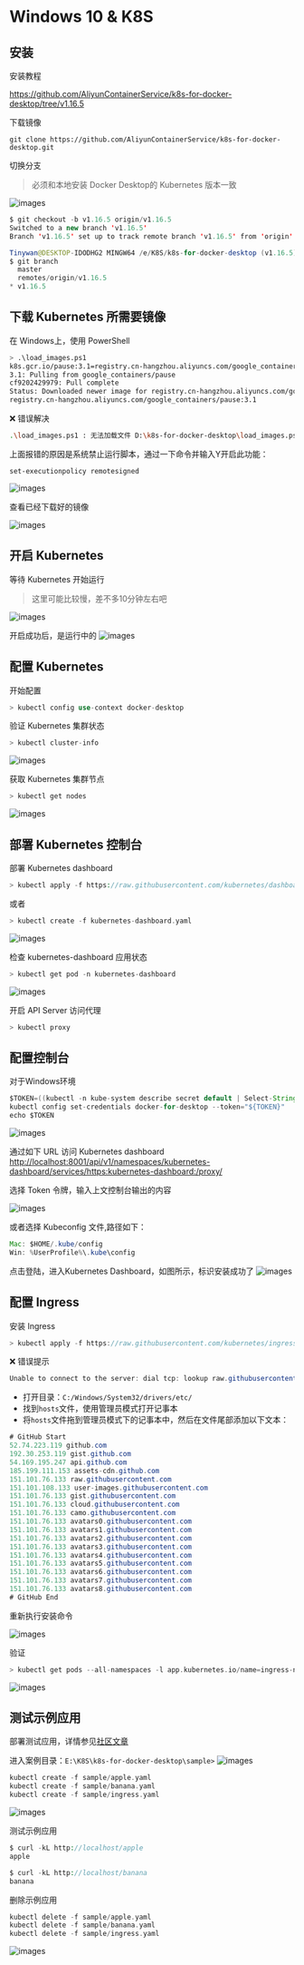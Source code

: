 # Windows 10 & K8S

## 安装

安装教程

https://github.com/AliyunContainerService/k8s-for-docker-desktop/tree/v1.16.5

下载镜像
```
git clone https://github.com/AliyunContainerService/k8s-for-docker-desktop.git
```

切换分支
> 必须和本地安装 Docker Desktop的 Kubernetes 版本一致

![images](./images/k8s-version.jpg)

```java
$ git checkout -b v1.16.5 origin/v1.16.5
Switched to a new branch 'v1.16.5'
Branch 'v1.16.5' set up to track remote branch 'v1.16.5' from 'origin'.

Tinywan@DESKTOP-IDODHG2 MINGW64 /e/K8S/k8s-for-docker-desktop (v1.16.5)
$ git branch
  master
  remotes/origin/v1.16.5
* v1.16.5
```

## 下载 Kubernetes 所需要镜像

在 Windows上，使用 PowerShell
```bash
> .\load_images.ps1
k8s.gcr.io/pause:3.1=registry.cn-hangzhou.aliyuncs.com/google_containers/pause:3.1
3.1: Pulling from google_containers/pause
cf9202429979: Pull complete                                                                                             Digest: sha256:759c3f0f6493093a9043cc813092290af69029699ade0e3dbe024e968fcb7cca
Status: Downloaded newer image for registry.cn-hangzhou.aliyuncs.com/google_containers/pause:3.1
registry.cn-hangzhou.aliyuncs.com/google_containers/pause:3.1
```

:x: 错误解决

```bash
.\load_images.ps1 : 无法加载文件 D:\k8s-for-docker-desktop\load_images.ps1，因为在此系统上禁止运行脚本。有关详细信息，请参阅 https:/go.microsoft.com/fwlink/?LinkID=135170 中的 about_Execution_Policies。
```

上面报错的原因是系统禁止运行脚本，通过一下命令并输入Y开启此功能：
```
set-executionpolicy remotesigned
```
![images](./images/k8s-install.jpg)

查看已经下载好的镜像

![images](./images/k8s-images.jpg)

## 开启 Kubernetes

等待 Kubernetes 开始运行

> 这里可能比较慢，差不多10分钟左右吧

![images](./images/k8s-start.jpg)

开启成功后，是运行中的
![images](./images/k8s-start-success.jpg)

## 配置 Kubernetes

开始配置
```php
> kubectl config use-context docker-desktop
```

验证 Kubernetes 集群状态
```java
> kubectl cluster-info
```
![images](./images/k8s-cluster-info.jpg)

获取 Kubernetes 集群节点
```java
> kubectl get nodes
```
![images](./images/k8s-get-nodes.jpg)

## 部署 Kubernetes 控制台

部署 Kubernetes dashboard
```php
> kubectl apply -f https://raw.githubusercontent.com/kubernetes/dashboard/v2.0.0-rc5/aio/deploy/recommended.yaml
```

或者
```php
> kubectl create -f kubernetes-dashboard.yaml
```
![images](./images/k8s-dashboard.jpg)

检查 kubernetes-dashboard 应用状态
```php
> kubectl get pod -n kubernetes-dashboard
```
![images](./images/k8s-dashboard-pod.jpg)

开启 API Server 访问代理
```java
> kubectl proxy
```

## 配置控制台

对于Windows环境
```java
$TOKEN=((kubectl -n kube-system describe secret default | Select-String "token:") -split " +")[1]
kubectl config set-credentials docker-for-desktop --token="${TOKEN}"
echo $TOKEN
```
![images](./images/k8s-token.jpg)

通过如下 URL 访问 Kubernetes dashboard
[http://localhost:8001/api/v1/namespaces/kubernetes-dashboard/services/https:kubernetes-dashboard:/proxy/](http://localhost:8001/api/v1/namespaces/kubernetes-dashboard/services/https:kubernetes-dashboard:/proxy/)

选择 Token 令牌，输入上文控制台输出的内容

![images](./images/k8s-token-dis.jpg)

或者选择 Kubeconfig 文件,路径如下：
```java
Mac: $HOME/.kube/config
Win: %UserProfile%\.kube\config
```
点击登陆，进入Kubernetes Dashboard，如图所示，标识安装成功了
![images](./images/k8s-dashboard-home.jpg)


## 配置 Ingress

安装 Ingress
```java
> kubectl apply -f https://raw.githubusercontent.com/kubernetes/ingress-nginx/controller-0.32.0/deploy/static/provider/cloud/deploy.yaml
```

:x: 错误提示
```java
Unable to connect to the server: dial tcp: lookup raw.githubusercontent.com: getaddrinfow: The requested name is valid, but no data of the requested type was found.
```
* 打开目录：`C:/Windows/System32/drivers/etc/`
* 找到`hosts`文件，使用管理员模式打开记事本
* 将`hosts`文件拖到管理员模式下的记事本中，然后在文件尾部添加以下文本：

```java
# GitHub Start
52.74.223.119 github.com
192.30.253.119 gist.github.com
54.169.195.247 api.github.com
185.199.111.153 assets-cdn.github.com
151.101.76.133 raw.githubusercontent.com
151.101.108.133 user-images.githubusercontent.com
151.101.76.133 gist.githubusercontent.com
151.101.76.133 cloud.githubusercontent.com
151.101.76.133 camo.githubusercontent.com
151.101.76.133 avatars0.githubusercontent.com
151.101.76.133 avatars1.githubusercontent.com
151.101.76.133 avatars2.githubusercontent.com
151.101.76.133 avatars3.githubusercontent.com
151.101.76.133 avatars4.githubusercontent.com
151.101.76.133 avatars5.githubusercontent.com
151.101.76.133 avatars6.githubusercontent.com
151.101.76.133 avatars7.githubusercontent.com
151.101.76.133 avatars8.githubusercontent.com
# GitHub End
```

重新执行安装命令

![images](./images/k8s-ingress.jpg)

验证
```php
> kubectl get pods --all-namespaces -l app.kubernetes.io/name=ingress-nginx
```
![images](./images/k8s-ingress-nginx.jpg)

## 测试示例应用

部署测试应用，详情参见[社区文章](https://matthewpalmer.net/kubernetes-app-developer/articles/kubernetes-ingress-guide-nginx-example.html)

进入案例目录：`E:\K8S\k8s-for-docker-desktop\sample>`
![images](./images/k8s-sample.jpg)

```php
kubectl create -f sample/apple.yaml
kubectl create -f sample/banana.yaml
kubectl create -f sample/ingress.yaml
```
![images](./images/k8s-sample-create.jpg)

测试示例应用
```php
$ curl -kL http://localhost/apple
apple

$ curl -kL http://localhost/banana
banana
```

删除示例应用
```php
kubectl delete -f sample/apple.yaml
kubectl delete -f sample/banana.yaml
kubectl delete -f sample/ingress.yaml
```
![images](./images/k8s-sample-delete.jpg)